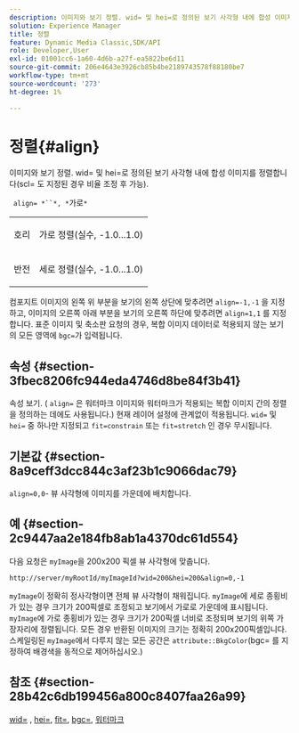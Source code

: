 ```yaml
---
description: 이미지와 보기 정렬. wid= 및 hei=로 정의된 보기 사각형 내에 합성 이미지를 정렬합니다(scl= 도 지정된 경우 비율 조정 후 가능).
solution: Experience Manager
title: 정렬
feature: Dynamic Media Classic,SDK/API
role: Developer,User
exl-id: 01001cc6-1a60-4d6b-a27f-ea5822be6d11
source-git-commit: 206e4643e3926cb85b4be2189743578f88180be7
workflow-type: tm+mt
source-wordcount: '273'
ht-degree: 1%

---
```


# 정렬{#align}

이미지와 보기 정렬. wid= 및 hei=로 정의된 보기 사각형 내에 합성 이미지를 정렬합니다(scl= 도 지정된 경우 비율 조정 후 가능).

` align= *``*, *`가로`*`

<table id="simpletable_4CB26F72A56D4515B767C303F8E8A1CF"> 
 <tr class="strow"> 
  <td class="stentry"> <p> <span class="codeph"> <span class="varname"> 호리  </span> </span> </p> </td> 
  <td class="stentry"> <p>가로 정렬(실수, -1.0...1.0) </p> </td> 
 </tr> 
 <tr class="strow"> 
  <td class="stentry"> <p> <span class="codeph"> <span class="varname"> 반전  </span> </span> </p> </td> 
  <td class="stentry"> <p>세로 정렬(실수, -1.0...1.0) </p> </td> 
 </tr> 
</table>

컴포지트 이미지의 왼쪽 위 부분을 보기의 왼쪽 상단에 맞추려면 `align=-1,-1` 을 지정하고, 이미지의 오른쪽 아래 부분을 보기의 오른쪽 하단에 맞추려면 `align=1,1` 를 지정합니다. 표준 이미지 및 축소판 요청의 경우, 복합 이미지 데이터로 적용되지 않는 보기의 모든 영역에 `bgc=`가 입력됩니다.

## 속성 {#section-3fbec8206fc944eda4746d8be84f3b41}

속성 보기. ( `align=` 은 워터마크 이미지와 워터마크가 적용되는 복합 이미지 간의 정렬을 정의하는 데에도 사용됩니다.) 현재 레이어 설정에 관계없이 적용됩니다. `wid=` 및 `hei=` 중 하나만 지정되고 `fit=constrain` 또는 `fit=stretch` 인 경우 무시됩니다.

## 기본값 {#section-8a9ceff3dcc844c3af23b1c9066dac79}

`align=0,0`- 뷰 사각형에 이미지를 가운데에 배치합니다.

## 예 {#section-2c9447aa2e184fb8ab1a4370dc61d554}

다음 요청은 `myImage`을 200x200 픽셀 뷰 사각형에 맞춥니다.

`http://server/myRootId/myImageId?wid=200&hei=200&align=0,-1`

`myImage`이 정확히 정사각형이면 전체 뷰 사각형이 채워집니다. `myImage`에 세로 종횡비가 있는 경우 크기가 200픽셀로 조정되고 보기에서 가로로 가운데에 표시됩니다. `myImage`에 가로 종횡비가 있는 경우 크기가 200픽셀 너비로 조정되며 보기의 위쪽 가장자리에 정렬됩니다. 모든 경우 반환된 이미지의 크기는 정확히 200x200픽셀입니다. 스케일링된 `myImage`에서 다루지 않는 모든 공간은 `attribute::BkgColor`(bgc= 를 지정하여 배경색을 동적으로 제어하십시오.)

## 참조 {#section-28b42c6db199456a800c8407faa26a99}

[wid=](../../../../../is-api/http-ref/image-serving-api-ref/c-http-protocol-reference/c-command-reference/r-is-http-wid.md#reference-bfeadcb67bf4485f851eb21345527e47) ,  [hei=](../../../../../is-api/http-ref/image-serving-api-ref/c-http-protocol-reference/c-command-reference/r-is-http-hei.md#reference-6d6f556ccc0e4b98a815e8a5c1944a96),  [fit=](../../../../../is-api/http-ref/image-serving-api-ref/c-http-protocol-reference/c-command-reference/r-fit.md#reference-f11bff6d93d143d6b135de3a923bc989),  [bgc=](../../../../../is-api/http-ref/image-serving-api-ref/c-http-protocol-reference/c-command-reference/r-bgc.md#reference-53376175f617446fbe5c69120f834b88),  [워터마크](../../../../../is-api/http-ref/image-serving-api-ref/c-http-protocol-reference/c-syntax-and-features/r-watermarks.md#reference-35d2c3a2c98349b792921c6cb8e73832)
